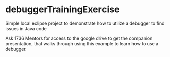 # debuggerTrainingExercise
Simple local eclipse project to demonstrate how to utilize a debugger to find issues in Java code

Ask 1736 Mentors for access to the google drive to get the companion presentation, that walks through using this example to learn how to use a debugger.
